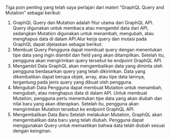 Tiga poin penting yang telah saya perlajari dari materi “GraphQL Query and Mutation” sebagai berikut:
1. GraphQL Query dan Mutation adalah fitur utama dari GraphQL API. Query digunakan untuk membaca atau mengambil data dari API, sedangkan Mutation digunakan untuk menambah, mengubah, atau menghapus data di dalam API.Alur kerja query dan mutasi pada GraphQL dapat dijelaskan sebagai berikut:
2. Membuat Query
Pengguna dapat membuat query dengan menentukan tipe data yang ingin diambil dan field yang akan ditampilkan. Setelah itu, pengguna akan mengirimkan query tersebut ke endpoint GraphQL API.
3. Mengambil Data
GraphQL akan mengembalikan data yang diminta oleh pengguna berdasarkan query yang telah dikirimkan. Data yang dikembalikan dapat berupa objek, array, atau tipe data lainnya, tergantung pada jenis query yang dibuat oleh pengguna.
4. Mengubah Data
Pengguna dapat membuat Mutation untuk menambah, mengubah, atau menghapus data di dalam API. Untuk membuat Mutation, pengguna perlu menentukan tipe data yang akan diubah dan nilai baru yang akan diterapkan. Setelah itu, pengguna akan mengirimkan Mutation tersebut ke endpoint GraphQL API.
5. Mengembalikan Data Baru
Setelah melakukan Mutation, GraphQL akan mengembalikan data baru yang telah diubah. Pengguna dapat menggunakan Query untuk memastikan bahwa data telah diubah sesuai dengan keinginan.
